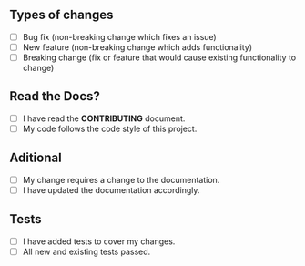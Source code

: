## Types of changes
<!--- What types of changes does your code introduce? Put an `x` in all the boxes that apply: -->
- [ ] Bug fix (non-breaking change which fixes an issue)
- [ ] New feature (non-breaking change which adds functionality)
- [ ] Breaking change (fix or feature that would cause existing functionality to change)

## Read the Docs?
- [ ] I have read the **CONTRIBUTING** document.
- [ ] My code follows the code style of this project.

## Aditional
- [ ] My change requires a change to the documentation.
- [ ] I have updated the documentation accordingly.

## Tests
- [ ] I have added tests to cover my changes.
- [ ] All new and existing tests passed.
